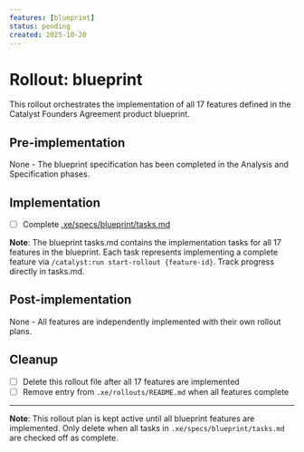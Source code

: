 ```yaml
---
features: [blueprint]
status: pending
created: 2025-10-20
---
```


# Rollout: blueprint

This rollout orchestrates the implementation of all 17 features defined in the Catalyst Founders Agreement product blueprint.

## Pre-implementation

None - The blueprint specification has been completed in the Analysis and Specification phases.

## Implementation

- [ ] Complete [.xe/specs/blueprint/tasks.md](../specs/blueprint/tasks.md)

**Note**: The blueprint tasks.md contains the implementation tasks for all 17 features in the blueprint. Each task represents implementing a complete feature via `/catalyst:run start-rollout {feature-id}`. Track progress directly in tasks.md.

## Post-implementation

None - All features are independently implemented with their own rollout plans.

## Cleanup

- [ ] Delete this rollout file after all 17 features are implemented
- [ ] Remove entry from `.xe/rollouts/README.md` when all features complete

---

**Note**: This rollout plan is kept active until all blueprint features are implemented. Only delete when all tasks in `.xe/specs/blueprint/tasks.md` are checked off as complete.
